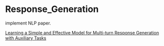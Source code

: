 # Response_Generation
 implement NLP paper.
 
[Learning a Simple and Effective Model for Multi-turn Response Generation with Auxiliary Tasks]

[Learning a Simple and Effective Model for Multi-turn Response Generation with Auxiliary Tasks]: https://arxiv.org/abs/2004.01972
